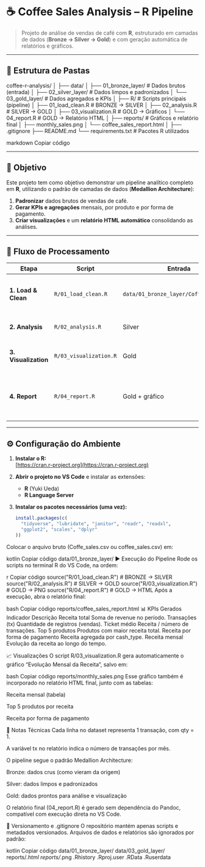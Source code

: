 # ☕ Coffee Sales Analysis – R Pipeline

> Projeto de análise de vendas de café com **R**, estruturado em camadas de dados (**Bronze → Silver → Gold**) e com geração automática de relatórios e gráficos.

---

## 📁 Estrutura de Pastas

coffee-r-analysis/
│
├── data/
│ ├── 01_bronze_layer/ # Dados brutos (entrada)
│ ├── 02_silver_layer/ # Dados limpos e padronizados
│ └── 03_gold_layer/ # Dados agregados e KPIs
│
├── R/ # Scripts principais (pipeline)
│ ├── 01_load_clean.R # BRONZE → SILVER
│ ├── 02_analysis.R # SILVER → GOLD
│ ├── 03_visualization.R # GOLD → Gráficos
│ └── 04_report.R # GOLD → Relatório HTML
│
├── reports/ # Gráficos e relatório final
│ ├── monthly_sales.png
│ └── coffee_sales_report.html
│
├── .gitignore
├── README.md
└── requirements.txt # Pacotes R utilizados

markdown
Copiar código

---

## 🚀 Objetivo

Este projeto tem como objetivo demonstrar um pipeline analítico completo em **R**, utilizando o padrão de camadas de dados (**Medallion Architecture**):

1. **Padronizar** dados brutos de vendas de café.  
2. **Gerar KPIs e agregações** mensais, por produto e por forma de pagamento.  
3. **Criar visualizações** e um **relatório HTML automático** consolidando as análises.

---

## 🧩 Fluxo de Processamento

| Etapa | Script | Entrada | Saída | Descrição |
|-------|---------|----------|-------|------------|
| **1. Load & Clean** | `R/01_load_clean.R` | `data/01_bronze_layer/Coffe_sales.csv` | `data/02_silver_layer/coffee_sales_clean.csv` | Leitura, limpeza e padronização dos dados brutos. |
| **2. Analysis** | `R/02_analysis.R` | Silver | Gold (`monthly_sales.csv`, `top_products.csv`, `by_payment.csv`, `kpis.csv`) | Cálculo de KPIs e agregações. |
| **3. Visualization** | `R/03_visualization.R` | Gold | `reports/monthly_sales.png` | Criação do gráfico de receita mensal. |
| **4. Report** | `R/04_report.R` | Gold + gráfico | `reports/coffee_sales_report.html` | Gera o relatório HTML final (sem depender de Pandoc). |

---

## ⚙️ Configuração do Ambiente

1. **Instalar o R:**  
   [https://cran.r-project.org](https://cran.r-project.org)

2. **Abrir o projeto no VS Code** e instalar as extensões:
   - **R** (Yuki Ueda)  
   - **R Language Server**

3. **Instalar os pacotes necessários (uma vez):**
   ```r
   install.packages(c(
     "tidyverse", "lubridate", "janitor", "readr", "readxl",
     "ggplot2", "scales", "dplyr"
   ))
Colocar o arquivo bruto (Coffe_sales.csv ou coffee_sales.csv) em:

kotlin
Copiar código
data/01_bronze_layer/
▶️ Execução do Pipeline
Rode os scripts no terminal R do VS Code, na ordem:

r
Copiar código
source("R/01_load_clean.R")     # BRONZE → SILVER
source("R/02_analysis.R")       # SILVER → GOLD
source("R/03_visualization.R")  # GOLD → PNG
source("R/04_report.R")         # GOLD → HTML
Após a execução, abra o relatório final:

bash
Copiar código
reports/coffee_sales_report.html
📊 KPIs Gerados
Indicador	Descrição
Receita total	Soma de revenue no período.
Transações (tx)	Quantidade de registros (vendas).
Ticket médio	Receita / número de transações.
Top 5 produtos	Produtos com maior receita total.
Receita por forma de pagamento	Receita agregada por cash_type.
Receita mensal	Evolução da receita ao longo do tempo.

📈 Visualizações
O script R/03_visualization.R gera automaticamente o gráfico “Evolução Mensal da Receita”, salvo em:

bash
Copiar código
reports/monthly_sales.png
Esse gráfico também é incorporado no relatório HTML final, junto com as tabelas:

Receita mensal (tabela)

Top 5 produtos por receita

Receita por forma de pagamento

🧠 Notas Técnicas
Cada linha no dataset representa 1 transação, com qty = 1.

A variável tx no relatório indica o número de transações por mês.

O pipeline segue o padrão Medallion Architecture:

Bronze: dados crus (como vieram da origem)

Silver: dados limpos e padronizados

Gold: dados prontos para análise e visualização

O relatório final (04_report.R) é gerado sem dependência do Pandoc, compatível com execução direta no VS Code.

🧹 Versionamento e .gitignore
O repositório mantém apenas scripts e metadados versionados.
Arquivos de dados e relatórios são ignorados por padrão:

kotlin
Copiar código
data/01_bronze_layer/
data/03_gold_layer/
reports/*.html
reports/*.png
.Rhistory
.Rproj.user
.RData
.Ruserdata
